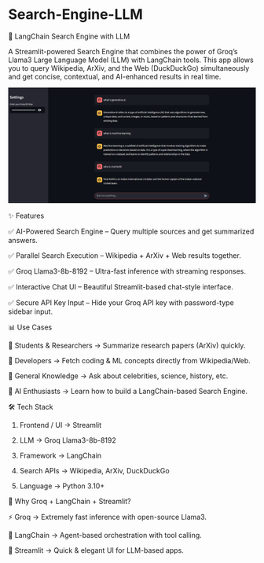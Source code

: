 # Search-Engine-LLM
🔎 LangChain Search Engine with LLM

A Streamlit-powered Search Engine that combines the power of Groq’s Llama3 Large Language Model (LLM) with LangChain tools.
This app allows you to query Wikipedia, ArXiv, and the Web (DuckDuckGo) simultaneously and get concise, contextual, and AI-enhanced results in real time.

<div align="center"> <img src="Screenshot%202025-08-20%20085718.png" alt="App Screenshot" width="900"/> </div>


✨ Features

✅ AI-Powered Search Engine – Query multiple sources and get summarized answers.

✅ Parallel Search Execution – Wikipedia + ArXiv + Web results together.

✅ Groq Llama3-8b-8192 – Ultra-fast inference with streaming responses.

✅ Interactive Chat UI – Beautiful Streamlit-based chat-style interface.

✅ Secure API Key Input – Hide your Groq API key with password-type sidebar input.



📊 Use Cases

🔹 Students & Researchers → Summarize research papers (ArXiv) quickly.

🔹 Developers → Fetch coding & ML concepts directly from Wikipedia/Web.

🔹 General Knowledge → Ask about celebrities, science, history, etc.

🔹 AI Enthusiasts → Learn how to build a LangChain-based Search Engine.



🛠️ Tech Stack

1. Frontend / UI → Streamlit

2. LLM → Groq Llama3-8b-8192

3. Framework → LangChain

4. Search APIs → Wikipedia, ArXiv, DuckDuckGo

5. Language → Python 3.10+

   

🎯 Why Groq + LangChain + Streamlit?

⚡ Groq → Extremely fast inference with open-source Llama3.

🧠 LangChain → Agent-based orchestration with tool calling.

🎨 Streamlit → Quick & elegant UI for LLM-based apps.
